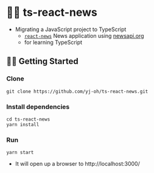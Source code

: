 # 🤹‍♀️️ ts-react-news
- Migrating a JavaScript project to TypeScript
    - [`react-news`](https://github.com/yj-oh/react-news) News application using [newsapi.org](https://newsapi.org/)
    - for learning TypeScript

## 🤹‍♀️ Getting Started
### Clone
```
git clone https://github.com/yj-oh/ts-react-news.git
```
### Install dependencies
```
cd ts-react-news
yarn install
```
### Run
```
yarn start
```
- It will open up a browser to http://localhost:3000/
